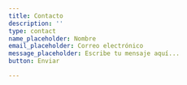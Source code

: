 ```yaml
---
title: Contacto
description: ''
type: contact
name_placeholder: Nombre
email_placeholder: Correo electrónico
message_placeholder: Escribe tu mensaje aquí...
button: Enviar

---
```

